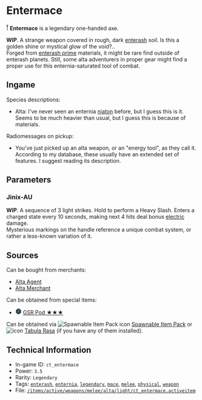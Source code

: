 # Entermace

<img src="https://raw.githubusercontent.com/Ceterai/Enternia/main/items/active/weapons/melee/alta/light/ct_entermace.png" alt="Entermace icon" loading="lazy" width="auto" height="16px"/> **Entermace** is a legendary one-handed axe.

**WIP**. A strange weapon covered in rough, dark [enterash](https://ceterai.github.io/MyEnternia/Wiki/Tags/Enterash) soil. Is this a golden shine or mystical glow of the void?..  
Forged from [enterash prime](https://ceterai.github.io/MyEnternia/Wiki/Tags/EnterashPrime) materials, it might be rare find outside of enterash planets. Still, some alta adventurers in proper gear might find a proper use for this enternia-saturated tool of combat.

## Ingame

Species descriptions:

- Alta: I've never seen an enternia [niaton](https://ceterai.github.io/MyEnternia/Wiki/niaton) before, but I guess this is it. Seems to be much heavier than usual, but I guess this is because of materials.

Radiomessages on pickup:

- You've just picked up an alta weapon, or an "energy tool", as they call it. According to my database, these usually have an extended set of features. I suggest reading its description.

## Parameters

### Jinix-AU

**WIP**. A sequence of 3 light strikes. Hold to perform a Heavy Slash.
Enters a charged state every 10 seconds, making next 4 hits deal bonus [electric](https://ceterai.github.io/MyEnternia/Wiki/Tags/Electric) damage.  
Mysterious markings on the handle reference a unique combat system, or rather a less-known variation of it.

## Sources

Can be bought from merchants:

- [Alta Agent](https://ceterai.github.io/MyEnternia/Wiki/AltaAgent)
- [Alta Merchant](https://ceterai.github.io/MyEnternia/Wiki/AltaMerchant)

Can be obtained from special items:

- <img src="https://raw.githubusercontent.com/Ceterai/Enternia/main/items/active/alta/loot/other/gsr.png" alt="GSR Pod ★★★ icon" loading="lazy" width="auto" height="16px"/> [GSR Pod ★★★](https://ceterai.github.io/MyEnternia/Wiki/GSRPod)

Can be obtained via <img src="https://raw.githubusercontent.com/Silverfeelin/Starbound-SpawnableItemPack/master/interface/sip/iconSmall.png" alt="Spawnable Item Pack icon" width="18" height="14"/> [Spawnable Item Pack](https://steamcommunity.com/sharedfiles/filedetails/?id=733665104) or <img src="https://steamuserimages-a.akamaihd.net/ugc/263843960696222713/3EC9A7C005541F7D577EBCB8C5736B4EFC9973D6/" alt="icon" width="8" height="12"/> [Tabula Rasa](https://community.playstarbound.com/resources/the-tabula-rasa.3222/) (if you have any of them installed).

## Technical Information

- In-game ID: `ct_entermace`
- Power: `3.5`
- Rarity: `Legendary`
- Tags: [`enterash`](https://ceterai.github.io/MyEnternia/Wiki/Tags/Enterash), [`enternia`](https://ceterai.github.io/MyEnternia/Wiki/Tags/Enternia), [`legendary`](https://ceterai.github.io/MyEnternia/Wiki/Tags/Legendary), [`mace`](https://ceterai.github.io/MyEnternia/Wiki/Tags/Mace), [`melee`](https://ceterai.github.io/MyEnternia/Wiki/Tags/Melee), [`physical`](https://ceterai.github.io/MyEnternia/Wiki/Tags/Physical), [`weapon`](https://ceterai.github.io/MyEnternia/Wiki/Tags/Weapon)
- File: [`/items/active/weapons/melee/alta/light/ct_entermace.activeitem`](https://github.com/Ceterai/Enternia/blob/main/items/active/weapons/melee/alta/light/ct_entermace.activeitem)
